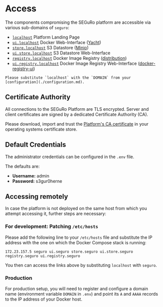 # Access

The components compromising the SEGuRo platform are accessible via various sub-domains of `seguro`:

- [`localhost`](https://localhost) Platform Landing Page
- [`ui.localhost`](https://ui.localhost) Docker Web-Interface ([Yacht](https://yacht.sh/))
- [`store.localhost`](https://store.localhost) S3 Datastore ([Minio](https://min.io/))
- [`ui.store.localhost`](https://ui.store.localhost) S3 Datastore Web-Interface
- [`registry.localhost`](https://registry.localhost) Docker Image Registry ([distribution](https://distribution.github.io/distribution/about/))
- [`ui.registry.localhost`](https://ui.registry.localhost) Docker Image Registry Web-Interface ([docker-registry-ui](https://github.com/Joxit/docker-registry-ui))

```{note}
Please substitute `localhost` with the `DOMAIN` from your [configuration](./configuration.md).
```

## Certificate Authority

All connections to the SEGuRo Platform are TLS encrypted.
Server and client certificates are signed by a dedicated Certificate Authority (CA).

Please download, import and trust the <a href="/certs/ca.crt">Platform's CA certificate</a> in your operating systems certificate store.

## Default Credentials

The administrator credentials can be configured in the `.env` file.

The defaults are:

- **Username:** admin
- **Password:** s3gur0herne

## Accessing remotely

In case the platform is not deployed on the same host from which you attempt accessing it, further steps are necessary:

### For development: Patching `/etc/hosts`

Please add the following line to your `/etc/hosts` file and substitute the IP address with the one on which the Docker Compose stack is running:

```text
172.23.157.5 seguro ui.seguro store.seguro ui.store.seguro registry.seguro ui.registry.seguro
```

You then can access the links above by substituting `localhost` with `seguro`.

### Production

For production setup, you will need to register and configure a domain name (environment variable `DOMAIN` in `.env`) and point its `A` and `AAAA` records to the IP address of your Docker host.
